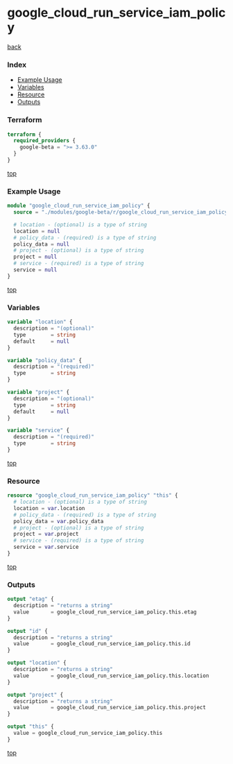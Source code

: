 # google_cloud_run_service_iam_policy

[back](../google-beta.md)

### Index

- [Example Usage](#example-usage)
- [Variables](#variables)
- [Resource](#resource)
- [Outputs](#outputs)

### Terraform

```terraform
terraform {
  required_providers {
    google-beta = ">= 3.63.0"
  }
}
```

[top](#index)

### Example Usage

```terraform
module "google_cloud_run_service_iam_policy" {
  source = "./modules/google-beta/r/google_cloud_run_service_iam_policy"

  # location - (optional) is a type of string
  location = null
  # policy_data - (required) is a type of string
  policy_data = null
  # project - (optional) is a type of string
  project = null
  # service - (required) is a type of string
  service = null
}
```

[top](#index)

### Variables

```terraform
variable "location" {
  description = "(optional)"
  type        = string
  default     = null
}

variable "policy_data" {
  description = "(required)"
  type        = string
}

variable "project" {
  description = "(optional)"
  type        = string
  default     = null
}

variable "service" {
  description = "(required)"
  type        = string
}
```

[top](#index)

### Resource

```terraform
resource "google_cloud_run_service_iam_policy" "this" {
  # location - (optional) is a type of string
  location = var.location
  # policy_data - (required) is a type of string
  policy_data = var.policy_data
  # project - (optional) is a type of string
  project = var.project
  # service - (required) is a type of string
  service = var.service
}
```

[top](#index)

### Outputs

```terraform
output "etag" {
  description = "returns a string"
  value       = google_cloud_run_service_iam_policy.this.etag
}

output "id" {
  description = "returns a string"
  value       = google_cloud_run_service_iam_policy.this.id
}

output "location" {
  description = "returns a string"
  value       = google_cloud_run_service_iam_policy.this.location
}

output "project" {
  description = "returns a string"
  value       = google_cloud_run_service_iam_policy.this.project
}

output "this" {
  value = google_cloud_run_service_iam_policy.this
}
```

[top](#index)